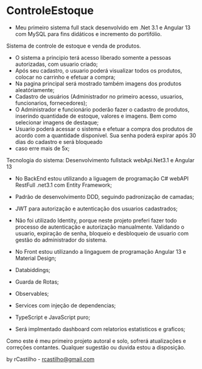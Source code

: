 # ControleEstoque

- Meu primeiro sistema full stack desenvolvido em .Net 3.1 e Angular 13 com MySQL para fins didáticos e incremento do portifólio.

Sistema de controle de estoque e venda de produtos. 
- O sistema a principio terá acesso liberado somente a pessoas autorizadas, com usuario criado;
- Após seu cadastro, o usuario poderá visualizar todos os produtos, colocar no carrinho e efetuar a compra;
- Na pagina principal será mostrado também imagens dos produtos aleatóriamente;
- Cadastro de usuários (Administrador no primeiro acesso, usuarios, funcionarios, fornecedores);
- O Administrador e funcionário poderão fazer o cadastro de produtos, inserindo quantidade de estoque, valores e imagens. Bem como selecionar imagens de destaque;
- Usuario poderá acessar o sistema e efetuar a compra dos produtos de acordo com a quantidade disponivel. Sua senha poderá expirar após 30 dias do cadastro e será bloqueado
- caso erre mais de 5x;

Tecnologia do sistema:
Desenvolvimento fullstack webApi.Net3.1 e Angular 13

- No BackEnd estou utilizando a liguagem de programação C# webAPI RestFull .net3.1 com Entity Framework;
- Padrão de desenvolvimento DDD, seguindo padronização de camadas;
- JWT para autorização e autenticação dos usuarios cadastrados;
- Não foi utilizado Identity, porque neste projeto preferi fazer todo processo de autenticação e autorização manualmente. Validando o usuario, expiração de senha, 
bloqueio e desbloqueio de usuario com gestão do administrador do sistema.

- No Front estou utilizando a lingaguem de programação Angular 13 e Material Design;
- Databiddings;
- Guarda de Rotas;
- Observables;
- Services com injeção de dependencias;
- TypeScript e JavaScript puro;
- Será implmentado dashboard com relatorios estatisticos e graficos;

Como este é meu primeiro projeto autoral e solo, sofrerá atualizações e correções contantes.
Qualquer sugestão ou duvida estou a disposição.

by rCastilho - rcastilho@gmail.com
